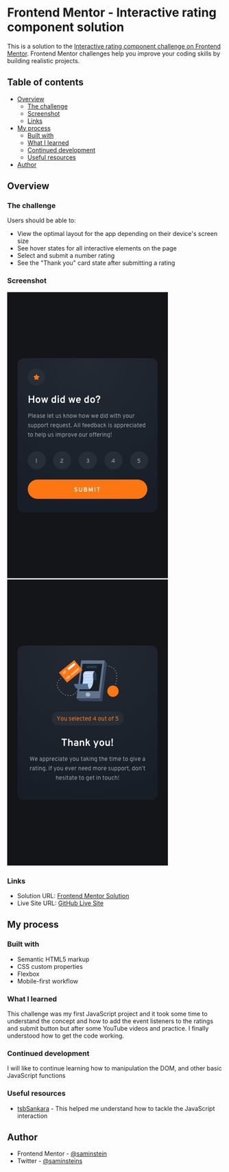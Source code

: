# Frontend Mentor - Interactive rating component solution

This is a solution to the [Interactive rating component challenge on Frontend Mentor](https://www.frontendmentor.io/challenges/interactive-rating-component-koxpeBUmI). Frontend Mentor challenges help you improve your coding skills by building realistic projects. 

## Table of contents

- [Overview](#overview)
  - [The challenge](#the-challenge)
  - [Screenshot](#screenshot)
  - [Links](#links)
- [My process](#my-process)
  - [Built with](#built-with)
  - [What I learned](#what-i-learned)
  - [Continued development](#continued-development)
  - [Useful resources](#useful-resources)
- [Author](#author)

## Overview

### The challenge

Users should be able to:

- View the optimal layout for the app depending on their device's screen size
- See hover states for all interactive elements on the page
- Select and submit a number rating
- See the "Thank you" card state after submitting a rating

### Screenshot

![](design/mobile-design.jpg)
![](design/mobile-thank-you-state.jpg)

### Links

- Solution URL: [Frontend Mentor Solution ](https://github.com/saminstein/interactive-rating-component)
- Live Site URL: [GitHub Live Site ](https://saminstein.github.io/interactive-rating-component/)

## My process

### Built with

- Semantic HTML5 markup
- CSS custom properties
- Flexbox
- Mobile-first workflow

### What I learned

This challenge was my first JavaScript project and it took some time to understand the concept and how to add the event listeners to the ratings and submit button but after some YouTube videos and practice. I finally understood how to get the code working.

### Continued development

I will like to continue learning how to manipulation the DOM, and other basic JavaScript functions 

### Useful resources

- [tsbSankara](https://youtu.be/cQnUopEeZgw) - This helped me understand how to tackle the JavaScript interaction 

## Author

- Frontend Mentor - [@saminstein](https://www.frontendmentor.io/profile/saminstein)
- Twitter - [@saminsteins](https://www.twitter.com/saminsteins)
